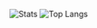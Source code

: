 ![Stats](https://github-readme-stats.vercel.app/api?username=JustFossa&title_color=246bce&text_color=ffffff&bg_color=000000&include_all_commits=true&hide_border=true&hide_title=true) ![Top Langs](https://github-readme-stats.vercel.app/api/top-langs/?username=JustFossa&layout=compact&title_color=246bce&text_color=ffffff&bg_color=000000&hide_border=true)


